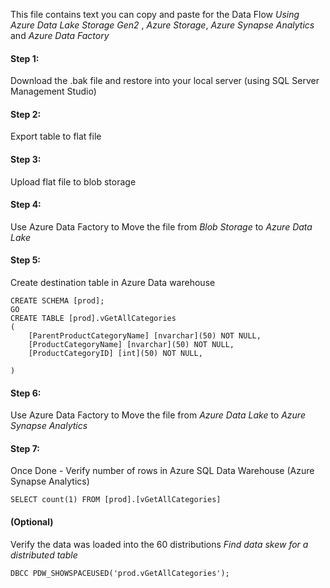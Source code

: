 This file contains text you can copy and paste for the Data Flow _Using Azure Data Lake Storage Gen2_ , _Azure Storage_, _Azure Synapse Analytics_  and _Azure Data Factory_

#### Step 1: 
Download the .bak file and restore into your local server (using SQL Server Management Studio)

#### Step 2: 
Export table to flat file

#### Step 3: 
Upload flat file to blob storage 

#### Step 4:
Use Azure Data Factory to Move the file from _Blob Storage_ to _Azure Data Lake_

#### Step 5:
Create destination table in Azure Data warehouse
```
CREATE SCHEMA [prod];
GO
CREATE TABLE [prod].vGetAllCategories
(
	[ParentProductCategoryName] [nvarchar](50) NOT NULL,
	[ProductCategoryName] [nvarchar](50) NOT NULL,
	[ProductCategoryID] [int](50) NOT NULL,
	
)
```

#### Step 6:
Use Azure Data Factory to Move the file from _Azure Data Lake_ to _Azure Synapse Analytics_

#### Step 7:
Once Done - Verify number of rows in Azure SQL Data Warehouse (Azure Synapse Analytics)
```
SELECT count(1) FROM [prod].[vGetAllCategories]
```
#### (Optional)
Verify the data was loaded into the 60 distributions
_Find data skew for a distributed table_

```
DBCC PDW_SHOWSPACEUSED('prod.vGetAllCategories');
```

